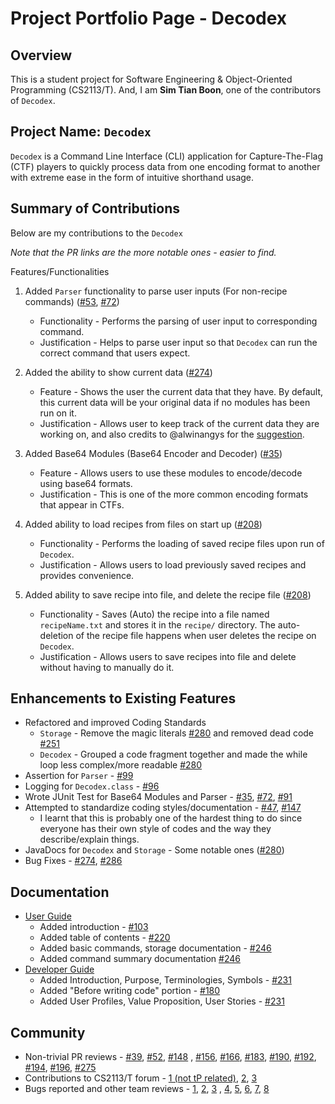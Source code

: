 # Project Portfolio Page - Decodex

## Overview
This is a student project for Software Engineering & Object-Oriented Programming (CS2113/T). And, I am **Sim Tian Boon**, one of the contributors of `Decodex`.

## Project Name: `Decodex`
`Decodex` is a Command Line Interface (CLI) application for Capture-The-Flag (CTF) players to quickly process data from one encoding format to another with extreme ease in the form of intuitive shorthand usage.

## Summary of Contributions
Below are my contributions to the `Decodex`

*Note that the PR links are the more notable ones - easier to find.*

Features/Functionalities

1. Added `Parser` functionality to parse user inputs (For non-recipe commands) ([#53](https://github.com/AY2122S1-CS2113T-T10-3/tp/pull/53), [#72](https://github.com/AY2122S1-CS2113T-T10-3/tp/pull/72/files))
    - Functionality - Performs the parsing of user input to corresponding command.
    - Justification - Helps to parse user input so that `Decodex` can run the correct command that users expect.

2. Added the ability to show current data ([#274](https://github.com/AY2122S1-CS2113T-T10-3/tp/pull/274))
    - Feature - Shows the user the current data that they have. By default, this current data will be your original data if no modules has been run on it.
    - Justification - Allows user to keep track of the current data they are working on, and also credits to @alwinangys for the [suggestion](https://github.com/alwinangys/ped/issues/4).

3. Added Base64 Modules (Base64 Encoder and Decoder) ([#35](https://github.com/AY2122S1-CS2113T-T10-3/tp/pull/35))
    - Feature - Allows users to use these modules to encode/decode using base64 formats.
    - Justification - This is one of the more common encoding formats that appear in CTFs.

4. Added ability to load recipes from files on start up ([#208](https://github.com/AY2122S1-CS2113T-T10-3/tp/pull/208/))
    - Functionality - Performs the loading of saved recipe files upon run of `Decodex`.
    - Justification - Allows users to load previously saved recipes and provides convenience.

5. Added ability to save recipe into file, and delete the recipe file ([#208](https://github.com/AY2122S1-CS2113T-T10-3/tp/pull/208/))
    - Functionality - Saves (Auto) the recipe into a file named `recipeName.txt` and stores it in the `recipe/` directory. The auto-deletion of the recipe file happens when user deletes the recipe on `Decodex`.
    - Justification - Allows users to save recipes into file and delete without having to manually do it.

## Enhancements to Existing Features
- Refactored and improved Coding Standards
    - `Storage` - Remove the magic literals [#280](https://github.com/AY2122S1-CS2113T-T10-3/tp/pull/280) and removed dead code [#251](https://github.com/AY2122S1-CS2113T-T10-3/tp/pull/251/files)
    - `Decodex` - Grouped a code fragment together and made the while loop less complex/more readable [#280](https://github.com/AY2122S1-CS2113T-T10-3/tp/pull/280)
- Assertion for `Parser` - [#99](https://github.com/AY2122S1-CS2113T-T10-3/tp/pull/99/files)
- Logging for `Decodex.class` - [#96](https://github.com/AY2122S1-CS2113T-T10-3/tp/pull/96)
- Wrote JUnit Test for Base64 Modules and Parser - [#35](https://github.com/AY2122S1-CS2113T-T10-3/tp/pull/35), [#72](https://github.com/AY2122S1-CS2113T-T10-3/tp/pull/72/), [#91](https://github.com/AY2122S1-CS2113T-T10-3/tp/pull/91)
- Attempted to standardize coding styles/documentation - [#47](https://github.com/AY2122S1-CS2113T-T10-3/tp/pull/47), [#147](https://github.com/AY2122S1-CS2113T-T10-3/tp/pull/147)
    - I learnt that this is probably one of the hardest thing to do since everyone has their own style of codes and the way they describe/explain things.
- JavaDocs for `Decodex` and `Storage` - Some notable ones ([#280](https://github.com/AY2122S1-CS2113T-T10-3/tp/pull/280))
- Bug Fixes - [#274](https://github.com/AY2122S1-CS2113T-T10-3/tp/pull/274), [#286](https://github.com/AY2122S1-CS2113T-T10-3/tp/pull/286)

## Documentation
- [User Guide](https://ay2122s1-cs2113t-t10-3.github.io/tp/UserGuide.html)
    - Added introduction - [#103](https://github.com/AY2122S1-CS2113T-T10-3/tp/pull/103)
    - Added table of contents - [#220](https://github.com/AY2122S1-CS2113T-T10-3/tp/pull/220/files)
    - Added basic commands, storage documentation - [#246](https://github.com/AY2122S1-CS2113T-T10-3/tp/pull/246)
    - Added command summary documentation [#246](https://github.com/AY2122S1-CS2113T-T10-3/tp/pull/246)
- [Developer Guide](https://ay2122s1-cs2113t-t10-3.github.io/tp/DeveloperGuide.html)
    - Added Introduction, Purpose, Terminologies, Symbols - [#231](https://github.com/AY2122S1-CS2113T-T10-3/tp/pull/231)
    - Added "Before writing code" portion - [#180](https://github.com/AY2122S1-CS2113T-T10-3/tp/pull/180)
    - Added User Profiles, Value Proposition, User Stories - [#231](https://github.com/AY2122S1-CS2113T-T10-3/tp/pull/231)

## Community
- Non-trivial PR reviews - [#39](https://github.com/AY2122S1-CS2113T-T10-3/tp/pull/39), [#52](https://github.com/AY2122S1-CS2113T-T10-3/tp/pull/52), [#148](https://github.com/AY2122S1-CS2113T-T10-3/tp/pull/148) , [#156](https://github.com/AY2122S1-CS2113T-T10-3/tp/pull/156), [#166](https://github.com/AY2122S1-CS2113T-T10-3/tp/pull/166), [#183](https://github.com/AY2122S1-CS2113T-T10-3/tp/pull/183), [#190](https://github.com/AY2122S1-CS2113T-T10-3/tp/pull/190), [#192](https://github.com/AY2122S1-CS2113T-T10-3/tp/pull/192), [#194](https://github.com/AY2122S1-CS2113T-T10-3/tp/pull/194), [#196](https://github.com/AY2122S1-CS2113T-T10-3/tp/pull/196), [#275](https://github.com/AY2122S1-CS2113T-T10-3/tp/pull/275)
- Contributions to CS2113/T forum - [1 (not tP related)](https://github.com/nus-cs2113-AY2122S1/forum/issues/12), [2](https://github.com/nus-cs2113-AY2122S1/forum/issues/101), [3](https://github.com/nus-cs2113-AY2122S1/forum/issues/110)
- Bugs reported and other team reviews - [1](https://github.com/nus-cs2113-AY2122S1/tp/pull/32), [2](https://github.com/AY2122S1-CS2113T-T09-2/tp/issues/219), [3](https://github.com/AY2122S1-CS2113T-T09-2/tp/issues/210)
  , [4](https://github.com/AY2122S1-CS2113T-T09-2/tp/issues/212), [5](https://github.com/AY2122S1-CS2113T-T09-2/tp/issues/198), [6](https://github.com/AY2122S1-CS2113T-T09-2/tp/issues/195), [7](https://github.com/AY2122S1-CS2113T-T09-2/tp/issues/179), [8](https://github.com/AY2122S1-CS2113T-T09-2/tp/issues/184)
